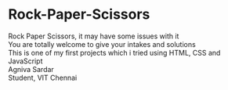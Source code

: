# Rock-Paper-Scissors

Rock Paper Scissors, it may have some issues with it
<br>
You are totally welcome to give your intakes and solutions
<br>
This is one of my first projects which i tried using HTML, CSS and JavaScript
<br>
Agniva Sardar
<br>
Student, VIT Chennai
